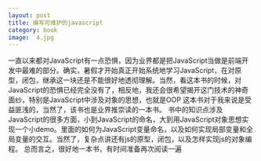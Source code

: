 ```yaml
---
layout: post
title: 编写可维护的javascript
category: book
image:  4.jpg
---
```


一直以来都对JavaScript有一点恐惧，因为业界都是把JavaScript当做是前端开发中最难的部分。确实，暑假才开始真正开始系统地学习JavaScript，在对原型，闭包，继承这一块还是不能很好地透彻理解。当然，看这本书的时候，对JavaScript的恐惧已经完全没有了，相反地，我还会很希望揭开这门技术的神奇面纱，特别是JavaScript中涉及对象的思想，也就是OOP
这本书对于我来说是受益匪浅的，当然了，该书也是业界推崇读的一本书。
书中的知识点涉及JavaScript的很多方面，小到JavaScript的命名，大到用JavaScript对象思想实现一个小demo。里面的如何为JavaScript变量命名，以及如何实现局部变量和全局变量的交互。当然了，复杂点讲还有js的原型，闭包，以及怎样实现js的对象编程。
总而言之，很好地一本书，有时间准备再次阅读一遍